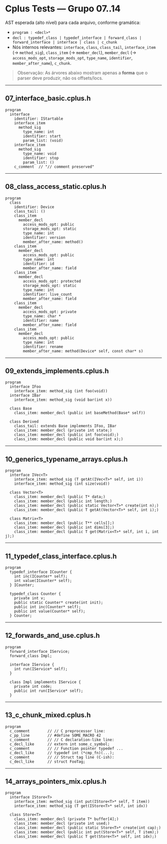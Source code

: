 # Cplus Tests — Grupo 07..14

AST esperada (alto nível) para cada arquivo, conforme gramática:

- `program : <decl>*`
- `decl : typedef_class | typedef_interface | forward_class | forward_interface | interface | class | c_chunk`
- Nós internos relevantes: `interface`, `class`, `class_tail`, `interface_item` (→ `method_sig`), `class_item` (→ `member_decl`), `member_decl` (→ `access_mods_opt`, `storage_mods_opt`, `type_name`, `identifier`, `member_after_name`), `c_chunk`.

> Observação: As árvores abaixo mostram apenas a **forma** que o parser deve produzir, não os offsets/locs.

---

## 07_interface_basic.cplus.h

```
program
  interface
    identifier: IStartable
    interface_item
      method_sig
        type_name: int
        identifier: start
        param_list: (void)
    interface_item
      method_sig
        type_name: void
        identifier: stop
        param_list: ()
    c_comment  // "// comment preserved"
```

---

## 08_class_access_static.cplus.h

```
program
  class
    identifier: Device
    class_tail: ()
    class_item
      member_decl
        access_mods_opt: public
        storage_mods_opt: static
        type_name: int
        identifier: version
        member_after_name: method()
    class_item
      member_decl
        access_mods_opt: public
        type_name: int
        identifier: id
        member_after_name: field
    class_item
      member_decl
        access_mods_opt: protected
        storage_mods_opt: static
        type_name: int
        identifier: live_count
        member_after_name: field
    class_item
      member_decl
        access_mods_opt: private
        type_name: char *
        identifier: name
        member_after_name: field
    class_item
      member_decl
        access_mods_opt: public
        type_name: int
        identifier: rename
        member_after_name: method(Device* self, const char* s)
```

---

## 09_extends_implements.cplus.h

```
program
  interface IFoo
    interface_item: method_sig (int foo(void))
  interface IBar
    interface_item: method_sig (void bar(int x))

  class Base
    class_item: member_decl (public int baseMethod(Base* self))

  class Derived
    class_tail: extends Base implements IFoo, IBar
    class_item: member_decl (private int state;)
    class_item: member_decl (public int foo(void);)
    class_item: member_decl (public void bar(int x);)
```

---

## 10_generics_typename_arrays.cplus.h

```
program
  interface IVec<T>
    interface_item: method_sig (T getAt(IVec<T>* self, int i))
    interface_item: method_sig (int size(void))

  class Vector<T>
    class_item: member_decl (public T* data;)
    class_item: member_decl (public int length;)
    class_item: member_decl (public static Vector<T>* create(int n);)
    class_item: member_decl (public T getAt(Vector<T>* self, int i);)

  class Matrix<T>
    class_item: member_decl (public T** cells[];)
    class_item: member_decl (public int dims[3];)
    class_item: member_decl (public T get(Matrix<T>* self, int i, int j);)
```

---

## 11_typedef_class_interface.cplus.h

```
program
  typedef_interface ICounter {
    int inc(ICounter* self);
    int value(ICounter* self);
  } ICounter;

  typedef_class Counter {
    private int v;
    public static Counter* create(int init);
    public int inc(Counter* self);
    public int value(Counter* self);
  } Counter;
```

---

## 12_forwards_and_use.cplus.h

```
program
  forward_interface IService;
  forward_class Impl;

  interface IService {
    int run(IService* self);
  }

  class Impl implements IService {
    private int code;
    public int run(IService* self);
  }
```

---

## 13_c_chunk_mixed.cplus.h

```
program
  c_comment        // // C preprocessor line:
  c_pp_line        // #define SOME_MACRO 42
  c_comment        // // C declaration-like line:
  c_decl_like      // extern int some_c_symbol;
  c_comment        // // Function pointer typedef ...
  c_decl_like      // typedef int (*cmp_fn)(...);
  c_comment        // // Struct tag line (C-ish):
  c_decl_like      // struct FooTag;
```

---

## 14_arrays_pointers_mix.cplus.h

```
program
  interface IStore<T>
    interface_item: method_sig (int put(IStore<T>* self, T item))
    interface_item: method_sig (T get(IStore<T>* self, int idx))

  class Store<T>
    class_item: member_decl (private T* buffer[4];)
    class_item: member_decl (private int used;)
    class_item: member_decl (public static Store<T>* create(int cap);)
    class_item: member_decl (public int put(Store<T>* self, T item);)
    class_item: member_decl (public T get(Store<T>* self, int idx);)
```
